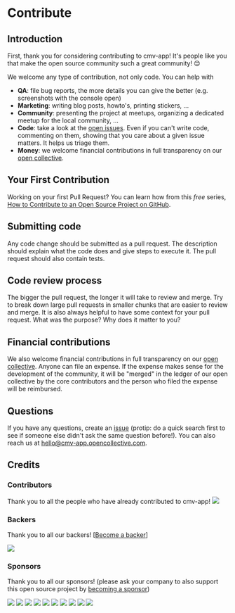 # Contribute

## Introduction

First, thank you for considering contributing to cmv-app! It's people like you that make the open source community such a great community! 😊

We welcome any type of contribution, not only code. You can help with 
- **QA**: file bug reports, the more details you can give the better (e.g. screenshots with the console open)
- **Marketing**: writing blog posts, howto's, printing stickers, ...
- **Community**: presenting the project at meetups, organizing a dedicated meetup for the local community, ...
- **Code**: take a look at the [open issues](issues). Even if you can't write code, commenting on them, showing that you care about a given issue matters. It helps us triage them.
- **Money**: we welcome financial contributions in full transparency on our [open collective](https://opencollective.com/cmv-app).

## Your First Contribution

Working on your first Pull Request? You can learn how from this *free* series, [How to Contribute to an Open Source Project on GitHub](https://egghead.io/series/how-to-contribute-to-an-open-source-project-on-github).

## Submitting code

Any code change should be submitted as a pull request. The description should explain what the code does and give steps to execute it. The pull request should also contain tests.

## Code review process

The bigger the pull request, the longer it will take to review and merge. Try to break down large pull requests in smaller chunks that are easier to review and merge.
It is also always helpful to have some context for your pull request. What was the purpose? Why does it matter to you?

## Financial contributions

We also welcome financial contributions in full transparency on our [open collective](https://opencollective.com/cmv-app).
Anyone can file an expense. If the expense makes sense for the development of the community, it will be "merged" in the ledger of our open collective by the core contributors and the person who filed the expense will be reimbursed.

## Questions

If you have any questions, create an [issue](issue) (protip: do a quick search first to see if someone else didn't ask the same question before!).
You can also reach us at hello@cmv-app.opencollective.com.

## Credits

### Contributors

Thank you to all the people who have already contributed to cmv-app!
<a href="graphs/contributors"><img src="https://opencollective.com/cmv-app/contributors.svg?width=890" /></a>


### Backers

Thank you to all our backers! [[Become a backer](https://opencollective.com/cmv-app#backer)]

<a href="https://opencollective.com/cmv-app#backers" target="_blank"><img src="https://opencollective.com/cmv-app/backers.svg?width=890"></a>


### Sponsors

Thank you to all our sponsors! (please ask your company to also support this open source project by [becoming a sponsor](https://opencollective.com/cmv-app#sponsor))

<a href="https://opencollective.com/cmv-app/sponsor/0/website" target="_blank"><img src="https://opencollective.com/cmv-app/sponsor/0/avatar.svg"></a>
<a href="https://opencollective.com/cmv-app/sponsor/1/website" target="_blank"><img src="https://opencollective.com/cmv-app/sponsor/1/avatar.svg"></a>
<a href="https://opencollective.com/cmv-app/sponsor/2/website" target="_blank"><img src="https://opencollective.com/cmv-app/sponsor/2/avatar.svg"></a>
<a href="https://opencollective.com/cmv-app/sponsor/3/website" target="_blank"><img src="https://opencollective.com/cmv-app/sponsor/3/avatar.svg"></a>
<a href="https://opencollective.com/cmv-app/sponsor/4/website" target="_blank"><img src="https://opencollective.com/cmv-app/sponsor/4/avatar.svg"></a>
<a href="https://opencollective.com/cmv-app/sponsor/5/website" target="_blank"><img src="https://opencollective.com/cmv-app/sponsor/5/avatar.svg"></a>
<a href="https://opencollective.com/cmv-app/sponsor/6/website" target="_blank"><img src="https://opencollective.com/cmv-app/sponsor/6/avatar.svg"></a>
<a href="https://opencollective.com/cmv-app/sponsor/7/website" target="_blank"><img src="https://opencollective.com/cmv-app/sponsor/7/avatar.svg"></a>
<a href="https://opencollective.com/cmv-app/sponsor/8/website" target="_blank"><img src="https://opencollective.com/cmv-app/sponsor/8/avatar.svg"></a>
<a href="https://opencollective.com/cmv-app/sponsor/9/website" target="_blank"><img src="https://opencollective.com/cmv-app/sponsor/9/avatar.svg"></a>

<!-- This `CONTRIBUTING.md` is based on @nayafia's template https://github.com/nayafia/contributing-template -->